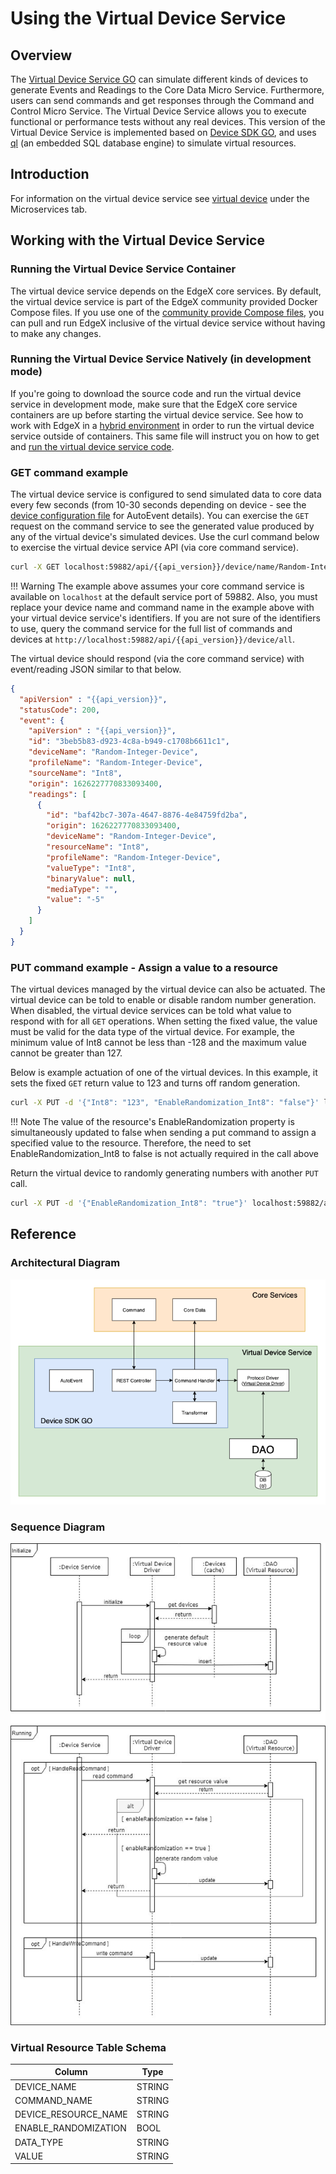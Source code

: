 # Using the Virtual Device Service

## Overview

The [Virtual Device Service
GO](https://github.com/edgexfoundry/device-virtual-go) can simulate
different kinds of devices to generate Events and Readings to the Core
Data Micro Service. Furthermore, users can send commands and get
responses through the Command and Control Micro Service. The Virtual
Device Service allows you to execute functional or performance tests
without any real devices. This version of the Virtual Device Service is
implemented based on [Device SDK
GO](https://github.com/edgexfoundry/device-sdk-go), and uses
[ql](https://godoc.org/modernc.org/ql) (an embedded SQL database engine)
to simulate virtual resources.



## Introduction

For information on the virtual device service see [virtual device](../microservices/device/services/device-virtual/Ch-VirtualDevice.md#) under the Microservices tab.

## Working with the Virtual Device Service

### Running the Virtual Device Service Container

The virtual device service depends on the EdgeX core services. By default, the virtual device service is part of the EdgeX community provided Docker Compose files.  If you use one of the [community provide Compose files](https://github.com/edgexfoundry/edgex-compose/tree/{{edgexversion}}), you can pull and run EdgeX inclusive of the virtual device service without having to make any changes.

### Running the Virtual Device Service Natively (in development mode)

If you're going to download the source code and run the virtual device service in development mode, make sure that the EdgeX core service containers are up before starting the virtual device service.  See how to work with EdgeX in a [hybrid environment](../getting-started/Ch-GettingStartedHybrid.md) in order to run the virtual device service outside of containers.  This same file will instruct you on how to get and [run the virtual device service code](../getting-started/Ch-GettingStartedHybrid.md#get-the-service-code).

### GET command example
The virtual device service is configured to send simulated data to core data every few seconds (from 10-30 seconds depending on device - see the [device configuration file](https://github.com/edgexfoundry/device-virtual-go/blob/{{edgexversion}}/cmd/res/devices/devices.yaml) for AutoEvent details).  You can exercise the `GET` request on the command service to see the generated value produced by any of the virtual device's simulated devices.  Use the curl command below to exercise the virtual device service API (via core command service).

``` bash
curl -X GET localhost:59882/api/{{api_version}}/device/name/Random-Integer-Device/Int8
```

!!! Warning
  The example above assumes your core command service is available on `localhost` at the default service port of 59882.  Also, you must replace your device name and command name in the example above with your virtual device service's identifiers.  If you are not sure of the identifiers to use, query the command service for the full list of commands and devices at `http://localhost:59882/api/{{api_version}}/device/all`.

The virtual device should respond (via the core command service) with event/reading JSON similar to that below.
``` json
{
  "apiVersion" : "{{api_version}}",
  "statusCode": 200,
  "event": {
    "apiVersion" : "{{api_version}}",
    "id": "3beb5b83-d923-4c8a-b949-c1708b6611c1",
    "deviceName": "Random-Integer-Device",
    "profileName": "Random-Integer-Device",
    "sourceName": "Int8",
    "origin": 1626227770833093400,
    "readings": [
      {
        "id": "baf42bc7-307a-4647-8876-4e84759fd2ba",
        "origin": 1626227770833093400,
        "deviceName": "Random-Integer-Device",
        "resourceName": "Int8",
        "profileName": "Random-Integer-Device",
        "valueType": "Int8",
        "binaryValue": null,
        "mediaType": "",
        "value": "-5"
      }
    ]
  }
}
```

### PUT command example - Assign a value to a resource
The virtual devices managed by the virtual device can also be actuated.  The virtual device can be told to enable or disable random number generation.  When disabled, the virtual device services can be told what value to respond with for all `GET` operations.  When setting the fixed value, the value must be valid for the data type of the virtual device. For example, the minimum value of Int8 cannot be less than -128 and the maximum value cannot be greater than 127.

Below is example actuation of one of the virtual devices.  In this example, it sets the fixed `GET` return value to 123 and turns off random generation.

``` bash
curl -X PUT -d '{"Int8": "123", "EnableRandomization_Int8": "false"}' localhost:59882/api/{{api_version}}/device/name/Random-Integer-Device/Int8
```

!!! Note
    The value of the resource's EnableRandomization property is simultaneously updated to false when sending a put command to assign a specified value to the resource.  Therefore, the need to set EnableRandomization_Int8 to false is not actually required in the call above 

Return the virtual device to randomly generating numbers with another `PUT` call.

``` bash
curl -X PUT -d '{"EnableRandomization_Int8": "true"}' localhost:59882/api/{{api_version}}/device/name/Random-Integer-Device/Int8
```

## Reference

### Architectural Diagram

![Virtual Device Service](Virtual_DS.png)

### Sequence Diagram

![Sequence Diagram](VirtualSequence.png)

### Virtual Resource Table Schema
  
|Column                                          |Type|
| --- | --- |
|DEVICE\_NAME                                    |STRING|
|COMMAND\_NAME                                   |STRING|
|DEVICE\_RESOURCE\_NAME                          |STRING|
|ENABLE\_RANDOMIZATION                           |BOOL|
|DATA\_TYPE                                      |STRING|
|VALUE                                           |STRING|